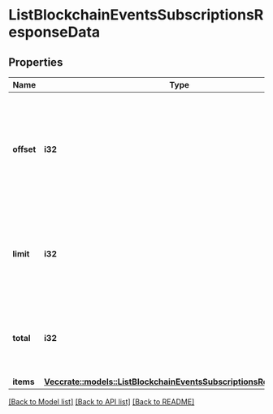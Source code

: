 # ListBlockchainEventsSubscriptionsResponseData

## Properties

Name | Type | Description | Notes
------------ | ------------- | ------------- | -------------
**offset** | **i32** | The starting index of the response items, i.e. where the response should start listing the returned items. | 
**limit** | **i32** | Defines how many items should be returned in the response per page basis. | 
**total** | **i32** | Defines the total number of items returned in the response. | 
**items** | [**Vec<crate::models::ListBlockchainEventsSubscriptionsResponseItem>**](ListBlockchainEventsSubscriptionsResponseItem.md) |  | 

[[Back to Model list]](../README.md#documentation-for-models) [[Back to API list]](../README.md#documentation-for-api-endpoints) [[Back to README]](../README.md)


